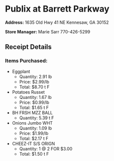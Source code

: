 **Publix at Barrett Parkway**
================================

**Address:**
1635 Old Hwy 41 NE
Kennesaw, GA 30152

**Store Manager:**
Marie Sarr
770-426-5299

**Receipt Details**
-------------------

### Items Purchased:

*   Eggplant
    *   Quantity: 2.91 lb
    *   Price: $2.99/lb
    *   Total: $8.70 t F
*   Potatoes Russet
    *   Quantity: 1.67 lb
    *   Price: $0.99/lb
    *   Total: $1.65 t F
*   BH FRSH MZZ BALL
    *   Quantity: 5.39 t F
*   Onions Jumbo WHT
    *   Quantity: 1.09 lb
    *   Price: $1.99/lb
    *   Total: $2.17 t F
*   CHEEZ-IT S/S ORIGN
    *   Quantity: 1 @ 2 FOR $3.00
    *   Total: $1.50 t F